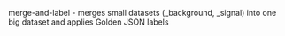merge-and-label - merges small datasets (_background, _signal) into one big dataset and applies Golden JSON labels
